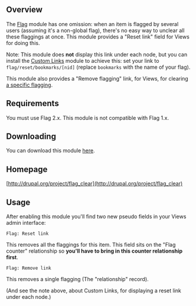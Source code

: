 Overview
--------

The [Flag][1] module has one omission: when an item is flagged by
several users (assuming it's a non-global flag), there's no easy way to
unclear all these flaggings at once. This module provides a "Reset link"
field for Views for doing this.

Note: This module does **not** display this link under each node, but
you can install the [Custom Links][2] module to achieve this: set your
link to `flag/reset/bookmarks/[nid]` (replace `bookmarks` with the name
of your flag).

This module also provides a "Remove flagging" link, for Views, for
clearing [a specific flagging][3].

Requirements
------------

You must use Flag 2.x. This module is not compatible with Flag 1.x.

Downloading
-----------

You can download this module [here](http://github.com/mooffie/flag_clear/archives/master).

Homepage
--------

[http://drupal.org/project/flag_clear](http://drupal.org/project/flag_clear)

Usage
-----

After enabling this module you'll find two new pseudo fields in your
Views admin interface:

  `Flag: Reset link`

This removes all the flaggings for this item. This field sits on the
"Flag counter" relationship so **you'll have to bring in this counter
relationship first**.

  `Flag: Remove link`

This removes a single flagging (The "relationship" record).

(And see the note above, about Custom Links, for displaying a reset link
under each node.)

[1]: http://drupal.org/project/flag
[2]: http://drupal.org/project/custom_links
[3]: http://drupal.org/node/889874

